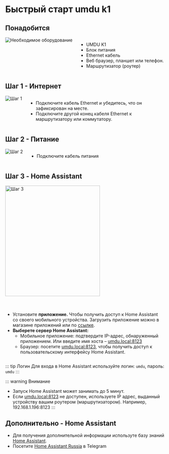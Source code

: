 # Быстрый старт umdu k1

<style>
  .flex-container {
    display: flex;
    align-items: flex-start;
    gap: 20px;
    flex-wrap: wrap;
  }
  
  .image-container {
    flex-shrink: 0;
  }
  
  .content-container {
    flex: 1;
    min-width: 250px;
  }
  
  .step-image {
    max-width: 100%;
    height: auto;
  }
  
  .ha-image-container {
    width: 300px;
    max-width: 100%;
    height: 350px;
    overflow: hidden;
    margin-bottom: 15px;
  }
  
  .ha-image {
    width: 100%;
    height: 100%;
    object-fit: cover;
    object-position: center;
  }
  
  @media (max-width: 640px) {
    .flex-container {
      flex-direction: column;
    }
    
    .image-container, .content-container {
      width: 100%;
    }
    
    .ha-image-container {
      width: 100%;
      height: 350px;
    }
  }
</style>

## Понадобится

<div class="flex-container">
  <div class="image-container">
    <img class="step-image" src="/images/set.gif" alt="Необходимое оборудование">
  </div>
  <div class="content-container">
    <ul>
      <li>UMDU K1</li>
      <li>Блок питания</li>
      <li>Ethernet кабель</li>
      <li>Веб браузер, планшет или телефон.</li>
      <li>Маршрутизатор (роутер)</li>
    </ul>
  </div>
</div>

## Шаг 1 - Интернет

<div class="flex-container">
  <div class="image-container">
    <img class="step-image" src="/images/step1.gif" alt="Шаг 1">
  </div>
  <div class="content-container">
    <ul>
      <li>Подключите кабель Ethernet и убедитесь, что он зафиксирован на месте.</li>
      <li>Подключите другой конец кабеля Ethernet к маршрутизатору или коммутатору.</li>
    </ul>
  </div>
</div>

## Шаг 2 - Питание

<div class="flex-container">
  <div class="image-container">
    <img class="step-image" src="/images/step2.gif" alt="Шаг 2">
  </div>
  <div class="content-container">
    <ul>
      <li>Подключите кабель питания</li>
    </ul>
  </div>
</div>

## Шаг 3 - Home Assistant

<div class="flex-container">
  <div class="ha-image-container">
    <img class="ha-image" src="/images/HA.webp" alt="Шаг 3">
  </div>
  <div class="content-container">
    <ul>
      <li>Установите <strong>приложение.</strong>  
          Чтобы получить доступ к Home Assistant со своего мобильного устройства. Загрузить приложение можно в магазине приложений или по <a href="https://companion.home-assistant.io/">ссылке</a>.</li>
      <li><strong>Выберете сервер Home Assistant:</strong>
        <ul>
          <li>Мобильное приложение: подтвердите IP-адрес, обнаруженный приложением. Или введите имя хоста – <a href="http://umdu.local:8123">umdu.local:8123</a></li>
          <li>Браузер: посетите <a href="http://umdu.local:8123">umdu.local:8123</a>, чтобы получить доступ к пользовательскому интерфейсу Home Assistant.</li>
        </ul>
      </li>
    </ul>
  </div>
</div>

::: tip Логин
 Для входа в Home Assistant используйте логин: `umdu`, пароль: `umdu`
:::

::: warning Внимание
- Запуск Home Assistant может занимать до 5 минут.
- Если <a href="http://umdu.local:8123">umdu.local:8123</a> не доступен, используете IP адрес, выданный устройству вашим роутером (маршрутизатором). Например, 192.168.1.196:8123
:::

## Дополнительно - Home Assistant

- Для получения дополнительной информации используте базу знаний [Home Assistant](https://www.home-assistant.io/getting-started/).
- Посетите [Home Assistant Russia](https://t.me/homeassistant_russia) в Telegram
